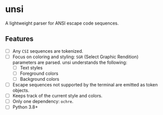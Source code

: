 # unsi

A lightweight parser for ANSI escape code sequences.

## Features

-   [ ] Any `CSI` sequences are tokenized.
-   [ ] Focus on coloring and styling: `SGR` (Select Graphic Rendition)
        parameters are parsed. unsi understands the following:
    -   [ ] Text styles
    -   [ ] Foreground colors
    -   [ ] Background colors
-   [ ] Escape sequences not supported by the terminal are emitted as token
        objects.
-   [ ] Keeps track of the current style and colors.
-   [ ] Only one dependency: `ochre`.
-   [ ] Python 3.8+

